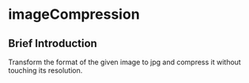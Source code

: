 # imageCompression

## Brief Introduction
Transform the format of the given image to jpg and compress it without touching its resolution.
